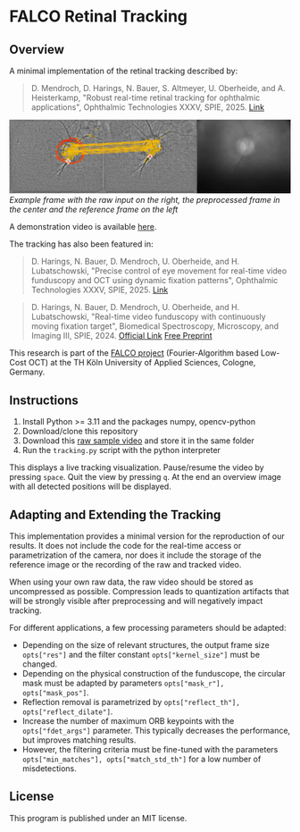 # FALCO Retinal Tracking

## Overview

A minimal implementation of the retinal tracking described by:

> D. Mendroch, D. Harings, N. Bauer, S. Altmeyer, U. Oberheide, and A. Heisterkamp, "Robust real-time retinal tracking for ophthalmic applications", Ophthalmic Technologies XXXV, SPIE, 2025. [Link](https://spie.org/photonics-west/presentation/Robust-real-time-retinal-tracking-for-opthalmic-applications/13300-74)


![Examplary tracking video frame](./example_frame.jpg)
*Example frame with the raw input on the right, the preprocessed frame in the center and the reference frame on the left*


A demonstration video is available [here](https://figshare.com/articles/media/FALCO_Retinal_Tracking_-_Demonstration_Videos/28053002?file=51272465).

The tracking has also been featured in:

> D. Harings, N. Bauer, D. Mendroch, U. Oberheide, and H. Lubatschowski, "Precise control of eye movement for real-time video funduscopy and OCT using dynamic fixation patterns", Ophthalmic Technologies XXXV, SPIE, 2025. [Link](https://spie.org/photonics-west/presentation/Precise-control-of-eye-movement-for-real-time-video-funduscopy/13300-59)

> D. Harings, N. Bauer, D. Mendroch, U. Oberheide, and H. Lubatschowski, "Real-time video funduscopy with continuously moving fixation target", Biomedical Spectroscopy, Microscopy, and Imaging III, SPIE, 2024. [Official Link](https://doi.org/10.1117/12.3017223) [Free Preprint](https://nbn-resolving.org/urn:nbn:de:hbz:832-epub4-27891)

This research is part of the [FALCO project](https://www.th-koeln.de/informations-medien-und-elektrotechnik/institute/aoe/forschungsprojekt-falco_101841.php) (Fourier-Algorithm based Low-Cost OCT) at the TH Köln University of Applied Sciences, Cologne, Germany.


## Instructions

1. Install Python >= 3.11 and the packages numpy, opencv-python
2. Download/clone this repository
3. Download this [raw sample video](https://figshare.com/articles/media/FALCO_Retinal_Tracking_-_Example_Raw_File/28052897?file=51271970) and store it in the same folder
4. Run the `tracking.py` script with the python interpreter

This displays a live tracking visualization.
Pause/resume the video by pressing `space`. Quit the view by pressing `q`.
At the end an overview image with all detected positions will be displayed.

## Adapting and Extending the Tracking

This implementation provides a minimal version for the reproduction of our results.
It does not include the code for the real-time access or parametrization of the camera, nor does it include the storage of the reference image or the recording of the raw and tracked video.

When using your own raw data, the raw video should be stored as uncompressed as possible.
Compression leads to quantization artifacts that will be strongly visible after preprocessing and will negatively impact tracking.

For different applications, a few processing parameters should be adapted:
* Depending on the size of relevant structures, the output frame size `opts["res"]` and the filter constant `opts["kernel_size"]` must be changed.
* Depending on the physical construction of the funduscope, the circular mask must be adapted by parameters `opts["mask_r"], opts["mask_pos"]`.
* Reflection removal is parametrized by `opts["reflect_th"], opts["reflect_dilate"]`.
* Increase the number of maximum ORB keypoints with the `opts["fdet_args"]` parameter.
  This typically decreases the performance, but improves matching results.
* However, the filtering criteria must be fine-tuned with the parameters `opts["min_matches"], opts["match_std_th"]` for a low number of misdetections.


## License

This program is published under an MIT license.

